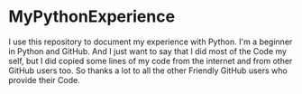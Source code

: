 # MyPythonExperience
I use this repository to document my experience with Python.
I'm a beginner in Python and GitHub. And I just want to say that I did most of the Code my self, but I did copied some lines of my code from the internet and from other GitHub users too. So thanks a lot to all the other Friendly GitHub users who provide their Code.
